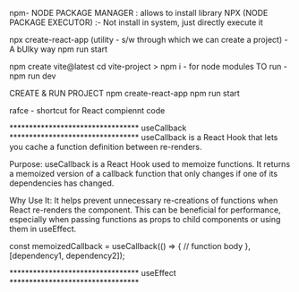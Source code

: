npm- NODE PACKAGE MANAGER : allows to install library
NPX (NODE PACKAGE EXECUTOR) :- Not install in system, just directly execute it

npx create-react-app (utility - s/w through which we can create a project)  - A bUlky way
npm run start

npm create vite@latest
cd vite-project > npm i  - for node modules
TO run - npm run dev

CREATE & RUN PROJECT
npm create-react-app
npm run start

rafce - shortcut for React compiennt code

********************************* useCallback *********************************
useCallback is a React Hook that lets you cache a function definition between re-renders.

Purpose: useCallback is a React Hook used to memoize functions. It returns a memoized version of a callback function that only changes if one of its dependencies has changed.

Why Use It: It helps prevent unnecessary re-creations of functions when React re-renders the component. This can be beneficial for performance, especially when passing functions as props to child components or using them in useEffect.

const memoizedCallback = useCallback(() => {
  // function body
}, [dependency1, dependency2]);


********************************* useEffect *********************************
